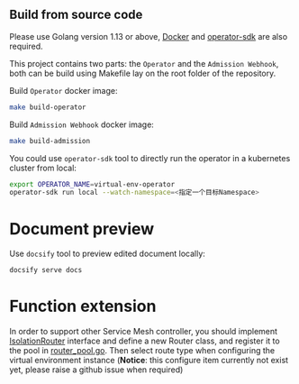 ## Build from source code

Please use Golang version 1.13 or above, [Docker](https://docs.docker.com/) and [operator-sdk](https://github.com/operator-framework/operator-sdk) are also required.

This project contains two parts: the `Operator` and the `Admission Webhook`, both can be build using Makefile lay on the root folder of the repository.

Build `Operator` docker image:

```bash
make build-operator
```

Build `Admission Webhook` docker image:

```bash
make build-admission
```

You could use `operator-sdk` tool to directly run the operator in a kubernetes cluster from local:

```bash
export OPERATOR_NAME=virtual-env-operator
operator-sdk run local --watch-namespace=<指定一个目标Namespace>
```

# Document preview

Use `docsify` tool to preview edited document locally:

```bash
docsify serve docs
```

# Function extension

In order to support other Service Mesh controller, you should implement [IsolationRouter](https://github.com/alibaba/virtual-environment/blob/master/pkg/component/router/router_interface.go) interface and define a new Router class, and register it to the pool in [router_pool.go](https://github.com/alibaba/virtual-environment/blob/master/pkg/component/router/router_pool.go). Then select route type when configuring the virtual environment instance (**Notice**: this configure item currently not exist yet, please raise a github issue when required)
